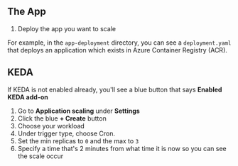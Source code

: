 ## The App
1. Deploy the app you want to scale

For example, in the `app-deployment` directory, you can see a `deployment.yaml` that deploys an application which exists in Azure Container Registry (ACR).

## KEDA
If KEDA is not enabled already, you'll see a blue button that says **Enabled KEDA add-on**

1. Go to **Application scaling** under **Settings**
2. Click the blue **+ Create** button
3. Choose your workload
4. Under trigger type, choose Cron.
5. Set the min replicas to `0` and the max to `3`
6. Specify a time that's 2 minutes from what time it is now so you can see the scale occur